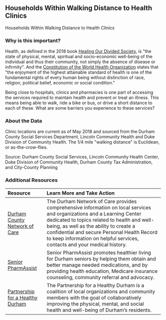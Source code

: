 ## Households Within Walking Distance to Health Clinics
Households Within Walking Distance to Health Clinics

### Why is this important?
Health, as defined in the 2018 book [Healing Our Divided Society](http://www.eisenhowerfoundation.org/link1a), is "the state of physical, mental, spiritual and socio-economic well-being of the individual and thus their community, not simply the absence of disease or infirmity". And the [Constitution of the World Health Organization](http://www.who.int/about/mission/en/) states that "the enjoyment of the highest attainable standard of health is one of the fundamental rights of every human being without distinction of race, religion, political belief, economic or social condition."

Being close to hospitals, clinics and pharmacies is one part of accessing the services required to maintain health and prevent or treat an illness. This means being able to walk, ride a bike or bus, or drive a short distance to each of these. What are some barriers you experience to these services?


### About the Data
Clinic locations are current as of May 2018 and sourced from the Durham County Social Services Department, Lincoln Community Health and Duke Division of Community Health. The 1/4 mile "walking distance" is Euclidean, or as-the-crow-flies.

Source: Durham County Social Services, Lincoln Community Health Center, Duke Division of Community Health, Durham County Tax Administration, and City-County Planning

### Additional Resources

|Resource | Learn More and Take Action | 
|:--- | :--- |
|[Durham County Network of Care](http://durham.nc.networkofcare.org/mh/)| The Durham Network of Care provides comprehensive information on local services and organizations and a Learning Center dedicated to topics related to health and well-being, as well as the ability to create a confidential and secure Personal Health Record to keep information on helpful services, contacts and your medical history.
|[Senior PharmAssist](http://www.seniorpharmassist.org/) | Senior PharmAssist promotes healthier living for Durham seniors by helping them obtain and better manage needed medications, and by providing health education, Medicare insurance counseling, community referral and advocacy.
|[Partnership for a Healthy Durham](http://healthydurham.org/)| The Partnership for a Healthy Durham is a coalition of local organizations and community members with the goal of collaboratively improving the physical, mental, and social health and well-being of Durham’s residents.
